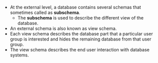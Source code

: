 - At the external level, a database contains several schemas that sometimes called as **subschema**. 
	- The **subschema** is used to describe the different view of the database.
- An external schema is also known as view schema.
- Each view schema describes the database part that a particular user group is interested and hides the remaining database from that user group.
- The view schema describes the end user interaction with database systems.
